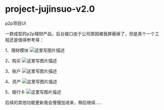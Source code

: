 # project-jujinsuo-v2.0
p2p项目UI


一款成型的p2p理财产品，后台接口由于公司原因被我屏蔽掉了，但是真个一个工程还是值得参考得：



1、理财模块
![这里写图片描述](https://github.com/hycoon/project-jujinsuo-v2.0/blob/master/screenshort/lisst.jpg)

2、购买
![这里写图片描述](https://github.com/hycoon/project-jujinsuo-v2.0/blob/master/screenshort/buy.jpg)

3、账户
![这里写图片描述](https://github.com/hycoon/project-jujinsuo-v2.0/blob/master/screenshort/person.jpg)

4、资产
![这里写图片描述](https://github.com/hycoon/project-jujinsuo-v2.0/blob/master/screenshort/assert.jpg)

5、银行卡
![这里写图片描述](https://github.com/hycoon/project-jujinsuo-v2.0/blob/master/screenshort/bankcard.jpg)


后续的其他功能更新我会慢慢加进来，稍后继续.....
